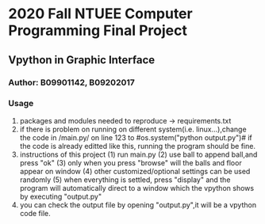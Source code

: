 # 2020 Fall NTUEE Computer Programming Final Project
## Vpython in Graphic Interface
### Author: B09901142, B09202017

### Usage
1. packages and modules needed to reproduce -> requirements.txt
2. if there is problem on running on different system(i.e. linux...),change the code in /main.py/ on line 123 to #os.system("python output.py")#
   if the code is already editted like this, running the program should be fine.
3. instructions of this project
(1) run main.py
(2) use ball to append ball,and press "ok" 
(3) only when you press "browse" will the balls and floor appear on window
(4) other customized/optional settings can be used randomly
(5) when everything is settled, press "display" and the program will automatically direct to a window which the vpython shows by executing "output.py"
4. you can check the output file by opening "output.py",it will be a vpython code file.
